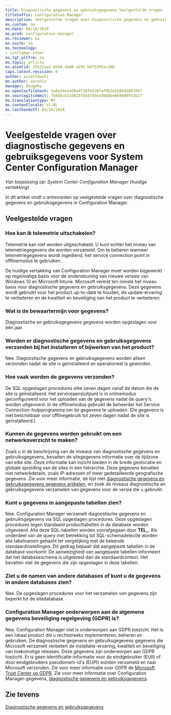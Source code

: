 ```yaml
---
title: Diagnostische gegevens en gebruiksgegevens Veelgestelde vragen
titleSuffix: Configuration Manager
description: Veelgestelde vragen over diagnostische gegevens en gebruiksgegevens voor System Center Configuration Manager vinden.
ms.custom: na
ms.date: 04/10/2018
ms.prod: configuration-manager
ms.reviewer: na
ms.suite: na
ms.technology:
- configmgr-other
ms.tgt_pltfrm: na
ms.topic: article
ms.assetid: 3fe32aa2-d594-4ad0-a291-b8f5395ac50b
caps.latest.revision: 6
author: aczechowski
ms.author: aaroncz
manager: dougeby
ms.openlocfilehash: 5a8a34e14d0e4f187e520faf9b2e520945087097
ms.sourcegitcommit: fb84bcb31d825f454785e3d9d8be669e00fe2b27
ms.translationtype: MT
ms.contentlocale: nl-NL
ms.lasthandoff: 04/16/2018
---
```

# <a name="frequently-asked-questions-about-diagnostics-and-usage-data-for-system-center-configuration-manager"></a>Veelgestelde vragen over diagnostische gegevens en gebruiksgegevens voor System Center Configuration Manager

*Van toepassing op: System Center Configuration Manager (huidige vertakking)*

In dit artikel vindt u antwoorden op veelgestelde vragen over diagnostische gegevens en gebruiksgegevens in Configuration Manager.

## <a name="faqs"></a>Veelgestelde vragen

###  <a name="bkmk_off"></a> Hoe kan ik telemetrie uitschakelen?  
Telemetrie kan niet worden uitgeschakeld. U kunt echter het niveau van telemetriegegevens die worden verzameld. Om te beheren wanneer telemetriegegevens wordt ingediend, het service connection point in offlinemodus te gebruiken.

De huidige vertakking van Configuration Manager moet worden bijgewerkt op regelmatige basis voor de ondersteuning van nieuwe versies van Windows 10 en Microsoft Intune. Microsoft vereist ten minste het niveau basis voor diagnostische gegevens en gebruiksgegevens. Deze gegevens wordt gebruikt voor het product up-to-date te houden, de update-ervaring te verbeteren en de kwaliteit en beveiliging van het product te verbeteren.

###  <a name="bkmk_retention"></a> Wat is de bewaartermijn voor gegevens?  
 Diagnostische en gebruiksgegevens gegevens worden opgeslagen voor één jaar.  

###  <a name="bkmk_update"></a> Worden er diagnostische gegevens en gebruiksgegevens verzonden bij het installeren of bijwerken van het product?  
 Nee. Diagnostische gegevens en gebruiksgegevens worden alleen verzonden nadat de site is geïnstalleerd en operationeel is geworden.  

###  <a name="bkmk_frequency"></a> Hoe vaak worden de gegevens verzonden?  
 De SQL opgeslagen procedures elke zeven dagen vanaf de datum die de site is geïnstalleerd. Het serviceaansluitpunt is in onlinemodus geconfigureerd voor het uploaden van de gegevens nadat de query's worden uitgevoerd. In de offlinemodus gebruikt de beheerder het Service Connection-hulpprogramma om de gegevens te uploaden. (De gegevens is niet beschikbaar voor offlinegebruik tot zeven dagen nadat de site is geïnstalleerd.)  

###  <a name="bkmk_network"></a> Kunnen de gegevens worden gebruikt om een netwerkoverzicht te maken?  
 Zoals u in de beschrijving van de niveaus van diagnostische gegevens en gebruiksgegevens, bevatten de sitegegevens informatie over de tijdzone van elke site. Deze informatie kan inzicht bieden in de brede geolocatie en globale spreiding van de sites in een hiërarchie. Deze gegevens bevatten niet netwerkdetails, zoals IP-adressen of meer gedetailleerde geografische gegevens. Zie voor meer informatie, de lijst met [diagnostische gegevens en gebruiksgegevens gegevens artikelen](/sccm/core/plan-design/diagnostics/diagnostics-and-usage-data#articles), en zoek de niveaus diagnostische en gebruiksgegevens verzamelen van gegevens voor de versie die u gebruikt.


###  <a name="bkmk_tables"></a> Kunt u gegevens in aangepaste tabellen zien?  
 Nee. Configuration Manager verzamelt diagnostische gegevens en gebruiksgegevens via SQL opgeslagen procedures. Deze opgeslagen procedures tegen standaard producttabellen in de database worden uitgevoerd. Alle deze SQL-tabellen worden voorafgegaan door **TEL_**. Als onderdeel van de query met betrekking tot SQL-schemadetectie worden alle tabelnamen gehasht ter vergelijking met de bekende standaardinstellingen. Dit gedrag bepaalt dat aangepaste tabellen in de database voorkomt. De aanwezigheid van aangepaste tabellen informeert dat het databaseschema is uitgebreid dan de standaardcontext. Het bevatten niet de gegevens die zijn opgeslagen in deze tabellen.  

###  <a name="bkmk_databases"></a> Ziet u de namen van andere databases of kunt u de gegevens in andere databases zien? 
 Nee. De opgeslagen procedures voor het verzamelen van gegevens zijn beperkt tot de sitedatabase.  

### <a name="bkmk_gdpr"></a> Configuration Manager onderworpen aan de algemene gegevens beveiliging regelgeving (GDPR) is?
 Nee. Configuration Manager niet is onderworpen aan GDPR toezicht. Het is een lokaal product die u rechtstreeks implementeren, beheren en gebruiken. De diagnostische gegevens en gebruiksgegevens gegevens die Microsoft verzamelt verbetert de installatie-ervaring, kwaliteit en beveiliging van toekomstige releases. Deze gegevens zijn onderworpen aan GDPR toezicht. Er is geen identificatie-informatie voor de eindgebruiker (EUII) of door eindgebruikers pseudoniem-id's (EUPI) worden verzameld en naar Microsoft verzonden. Zie voor meer informatie over GDPR de [Microsoft Trust Center op GDPR](https://microsoft.com/gdpr). Zie voor meer informatie over Configuration Manager-gegevens, [diagnostische gegevens en gebruiksgegevens](/sccm/core/plan-design/diagnostics/diagnostics-and-usage-data).


## <a name="see-also"></a>Zie tevens  
 [Diagnostische gegevens en gebruiksgegevens](/sccm/core/plan-design/diagnostics/diagnostics-and-usage-data)

